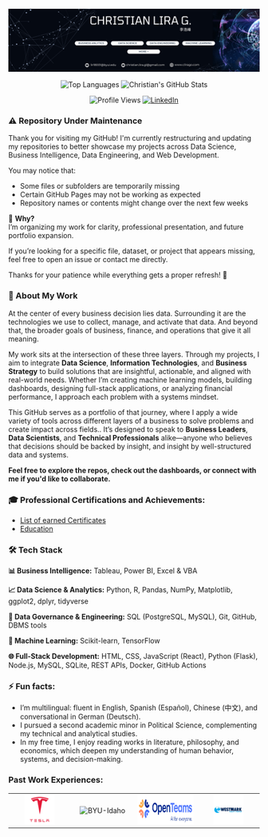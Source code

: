 
<p align="center">
  <img src="LinkedIn Banner.png" alt="LinkedIn Banner Banner" width="1600" />
</p>


<p align="center">
  <img src="https://github-readme-stats.vercel.app/api/top-langs/?username=ChristianLG2&layout=compact&title_color=4DB5FF&text_color=ffffff&bg_color=000000&border_color=B14DFF" alt="Top Languages" />
  <img src="https://github-readme-stats.vercel.app/api?username=ChristianLG2&show_icons=true&title_color=4DB5FF&icon_color=B14DFF&text_color=ffffff&bg_color=000000&border_color=B14DFF" alt="Christian's GitHub Stats" />
</p>

<p align="center">
  <img src="https://komarev.com/ghpvc/?username=ChristianLG2&color=4DB5FF" alt="Profile Views" height="30" />
  <a href="https://www.linkedin.com/in/christianlg/">
    <img src="https://img.shields.io/badge/LinkedIn-%23B14DFF?style=for-the-badge&logo=linkedin&logoColor=white" alt="LinkedIn" />
  </a>
</p>

<h3>⚠️ Repository Under Maintenance</h3>

Thank you for visiting my GitHub! I'm currently restructuring and updating my repositories to better showcase my projects across Data Science, Business Intelligence, Data Engineering, and Web Development.

You may notice that:
- Some files or subfolders are temporarily missing  
- Certain GitHub Pages may not be working as expected  
- Repository names or contents might change over the next few weeks  

🎯 **Why?**  
I’m organizing my work for clarity, professional presentation, and future portfolio expansion.

If you’re looking for a specific file, dataset, or project that appears missing, feel free to open an issue or contact me directly.

Thanks for your patience while everything gets a proper refresh! 🙌


<h3>🧠 About My Work</h3>




At the center of every business decision lies data. Surrounding it are the technologies we use to collect, manage, and activate that data. And beyond that, the broader goals of business, finance, and operations that give it all meaning.

My work sits at the intersection of these three layers. Through my projects, I aim to integrate **Data Science**, **Information Technologies**, and **Business Strategy** to build solutions that are insightful, actionable, and aligned with real-world needs. Whether I’m creating machine learning models, building dashboards, designing full-stack applications, or analyzing financial performance, I approach each problem with a systems mindset.

This GitHub serves as a portfolio of that journey, where I apply a wide variety of tools across different layers of a business to solve problems and create impact across fields.. It’s designed to speak to **Business Leaders**, **Data Scientists**, and **Technical Professionals** alike—anyone who believes that decisions should be backed by insight, and insight by well-structured data and systems.

**Feel free to explore the repos, check out the dashboards, or connect with me if you'd like to collaborate.**

<h3>🎓 Professional Certifications and Achievements:</h3>
<ul>
   <li><a href="https://www.linkedin.com/in/christianlg/details/certifications" target="_blank" rel="noopener noreferrer"> List of earned Certificates </a></li>
   <li><a href="https://www.linkedin.com/in/christianlg/details/education" target="_blank" rel="noopener noreferrer"> Education </a></li>
</ul>

<h3>🛠️ Tech Stack</h3>

<p><strong>📊 Business Intelligence:</strong> Tableau, Power BI, Excel & VBA</p>

<p><strong>📈 Data Science & Analytics:</strong> Python, R, Pandas, NumPy, Matplotlib, ggplot2, dplyr, tidyverse</p>

<p><strong>🔐 Data Governance & Engineering:</strong> SQL (PostgreSQL, MySQL), Git, GitHub, DBMS tools</p>

<p><strong>🤖 Machine Learning:</strong> Scikit-learn, TensorFlow </p>

<p><strong>🌐 Full-Stack Development:</strong> HTML, CSS, JavaScript (React), Python (Flask), Node.js, MySQL, SQLite, REST APIs, Docker, GitHub Actions</p>

<h3>⚡ Fun facts:</h3>
<ul>
  <li>I’m multilingual: fluent in English, Spanish (Español), Chinese (中文), and conversational in German (Deutsch).</li>
  <li>I pursued a second academic minor in Political Science, complementing my technical and analytical studies.</li>
  <li>In my free time, I enjoy reading works in literature, philosophy, and economics, which deepen my understanding of human behavior, systems, and decision-making.</li>
</ul>


<h3>Past Work Experiences:</h3>

<table width="100%">
  <tr>
    <td align="center" width="25%">
      <img src="assets/Tesla_logo.png" alt="Tesla" height="60">
    </td>
    <td align="center" width="25%">
      <img src="assets/Brigham_Young_University–Idaho_medallion.svg.png" alt="BYU-Idaho" height="60">
    </td>
    <td align="center" width="25%">
      <img src="assets/OpenTeams.png" alt="OpenTeams" height="60">
    </td>
    <td align="center" width="25%">
      <img src="assets/westmark.png" alt="Westmark" height="60">
    </td>
  </tr>
</table>




<!--
**ChristianLG2/ChristianLG2** is a ✨ _special_ ✨ repository because its `README.md` (this file) appears on your GitHub profile.

Here are some ideas to get you started:

- 🔭 I’m currently working on ...
- 🌱 I’m currently learning ...
- 👯 I’m looking to collaborate on ...
- 🤔 I’m looking for help with ...
- 💬 Ask me about ...
- 📫 How to reach me: ...
- 😄 Pronouns: ...
- ⚡ Fun fact: ...
-->
